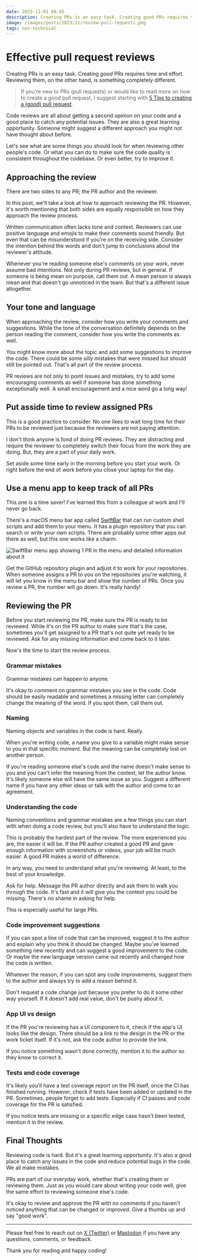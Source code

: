 ```yaml
---
date: 2023-11-01 08:45
description: Creating PRs is an easy task. Creating good PRs requires time and effort. Reviewing them, on the other hand, is something completely different. Here are some things you should look for when reviewing other people's PRs.
image: /images/posts/2023/11/review-pull-requests.png
tags: non-technical
---
```


# Effective pull request reviews

Creating PRs is an easy task. Creating *good* PRs requires time and effort. Reviewing them, on the other hand, is something completely different. 

> If you're new to PRs (pull requests) or would like to read more on how to create a good pull request, I suggest starting with [5 Tips to creating a (good) pull request](https://www.danijelavrzan.com/posts/2023/02/create-pull-request/).

Code reviews are all about getting a second opinion on your code and a good place to catch any potential issues. They are also a great learning opportunity. Someone might suggest a different approach you might not have thought about before.

Let's see what are some things you should look for when reviewing other people's code. Or what you can do to make sure the code quality is consistent throughout the codebase. Or even better, try to improve it.

## Approaching the review

There are two sides to any PR; the PR author and the reviewer. 

In this post, we'll take a look at how to approach reviewing the PR. However, it's worth mentioning that both sides are equally responsible on how they approach the review process. 

Written communication often lacks tone and context. Reviewers can use positive language and emojis to make their comments sound friendly. But even that can be misunderstood if you're on the receiving side. Consider the intention behind the words and don't jump to conclusions about the reviewer's attitude.

Whenever you're reading someone else's comments on your work, never assume bad intentions. Not only during PR reviews, but in general. If someone is being mean on purpose, call them out. A mean person is always mean and that doesn't go unnoticed in the team. But that's a different issue altogether.

## Your tone and language

When approaching the review, consider how you write your comments and suggestions. While the tone of the conversation definitely depends on the person reading the comment, consider how you write the comments as well. 

You might know more about the topic and add some suggestions to improve the code. There could be some silly mistakes that were missed but should still be pointed out. That's all part of the review process. 

PR reviews are not only to point issues and mistakes, try to add some encouraging comments as well if someone has done something exceptionally well. A small encouragement and a nice word go a long way!

## Put asside time to review assigned PRs

This is a good practice to consider. No one likes to wait long time for their PRs to be reviewed just because the reviewers are not paying attention. 

I don't think anyone is fond of doing PR reviews. They are distracting and require the reviewer to completely switch their focus from the work they are doing. But, they are a part of your daily work.

Set aside some time early in the morning before you start your work. Or right before the end of work before you close your laptop for the day. 

## Use a menu app to keep track of all PRs

This one is a time saver! I've learned this from a colleague at work and I'll never go back.

There's a macOS menu bar app called [SwiftBar](https://github.com/swiftbar/SwiftBar) that can run custom shell scripts and add them to your menu. It has a plugin repository that you can search or write your own scripts. There are probably some other apps out there as well, but this one works like a charm.

![SwiftBar menu app showing 1 PR in the menu and detailed information about it](https://www.danijelavrzan.com/images/posts/2023/11/review-pull-requests-01.png "SwiftBar menu app showing 1 PR in the menu and detailed information about it")

Get the GitHub repository plugin and adjust it to work for your repositories. When someone assigns a PR to you on the repositories you're watching, it will let you know in the menu bar and show the number of PRs. Once you review a PR, the number will go down. It's really handy!

## Reviewing the PR

Before you start reviewing the PR, make sure the PR is ready to be reviewed. While it's on the PR author to make sure that's the case, sometimes you'll get assigned to a PR that's not quite yet ready to be reviewed. Ask for any missing information and come back to it later.

Now's the time to start the review process.

### Grammar mistakes

Grammar mistakes can happen to anyone.

It's okay to comment on grammar mistakes you see in the code. Code should be easily readable and sometimes a missing letter can completely change the meaning of the word. If you spot them, call them out.

### Naming

Naming objects and variables in the code is hard. Really.

When you're writing code, a name you give to a variable might make sense to you in that specific moment. But the meaning can be completely lost on another person. 

If you're reading someone else's code and the name doesn't make sense to you and you can't infer the meaning from the context, let the author know. It's likely someone else will have the same issue as you. Suggest a different name if you have any other ideas or talk with the author and come to an agreement. 

### Understanding the code

Naming conventions and grammar mistakes are a few things you can start with when doing a code review, but you'll also have to understand the logic.

This is probably the hardest part of the review. The more experienced you are, the easier it will be. If the PR author created a good PR and gave enough information with screenshots or videos, your job will be much easier. A good PR makes a world of difference. 

In any way, you need to understand what you're reviewing. At least, to the best of your knowledge. 

Ask for help. Message the PR author directly and ask them to walk you through the code. It's fast and it will give you the context you could be missing. There's no shame in asking for help.

This is especially useful for large PRs.

### Code improvement suggestions

If you can spot a line of code that can be improved, suggest it to the author and explain why you think it should be changed. Maybe you've learned something new recently and can suggest a good improvement to the code. Or maybe the new language version came out recently and changed how the code is written.

Whatever the reason, if you can spot any code improvements, suggest them to the author and always try to add a reason behind it. 

Don't request a code change just because you prefer to do it some other way yourself. If it doesn't add real value, don't be pushy about it.

### App UI vs design

If the PR you're reviewing has a UI component to it, check if the app's UI looks like the design. There should be a link to the design in the PR or the work ticket itself. If it's not, ask the code author to provide the link. 

If you notice something wasn't done correctly, mention it to the author so they know to correct it.

### Tests and code coverage

It's likely you'll have a test coverage report on the PR itself, once the CI has finished running. However, check if tests have been added or updated in the PR. Sometimes, people forget to add tests. Especially if CI passes and code coverage for the PR is satisfied. 

If you notice tests are missing or a specific edge case hasn't been tested, mention it in the review.

## Final Thoughts

Reviewing code is hard. But it's a great learning opportunity. It's also a good place to catch any issues in the code and reduce potential bugs in the code. We all make mistakes.

PRs are part of our everyday work, whether that's creating them or reviewing them. Just as you would care about writing your code well, give the same effort to reviewing someone else's code. 

It's okay to review and approve the PR with no comments if you haven't noticed anything that can be changed or improved. Give a thumbs up and say "good work".

***

Please feel free to reach out on [X (Twitter)](https://twitter.com/dvrzan) or [Mastodon](https://iosdev.space/@dvrzan) if you have any questions, comments, or feedback.

Thank you for reading and happy coding!
